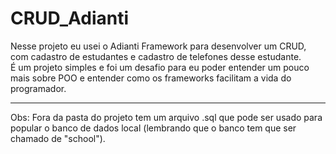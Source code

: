 # CRUD_Adianti
 
 Nesse projeto eu usei o Adianti Framework para desenvolver um CRUD, com cadastro de estudantes e cadastro de telefones desse estudante.<br>
 É um projeto simples e foi um desafio para eu poder entender um pouco mais sobre POO e entender como os frameworks facilitam a vida do programador.<br><hr>
 Obs: Fora da pasta do projeto tem um arquivo .sql que pode ser usado para popular o banco de dados local (lembrando que o banco tem que ser chamado de "school").
